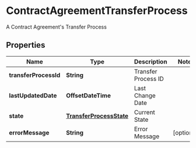 

# ContractAgreementTransferProcess

A Contract Agreement's Transfer Process

## Properties

| Name | Type | Description | Notes |
|------------ | ------------- | ------------- | -------------|
|**transferProcessId** | **String** | Transfer Process ID |  |
|**lastUpdatedDate** | **OffsetDateTime** | Last Change Date |  |
|**state** | [**TransferProcessState**](TransferProcessState.md) | Current State |  |
|**errorMessage** | **String** | Error Message |  [optional] |




